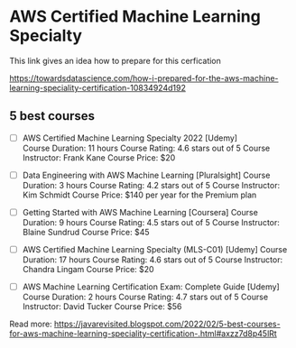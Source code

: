 # AWS Certified Machine Learning Specialty

This link gives an idea how to prepare for this cerfication

https://towardsdatascience.com/how-i-prepared-for-the-aws-machine-learning-speciality-certification-10834924d192

## 5 best courses
- [ ]  AWS Certified Machine Learning Specialty 2022 [Udemy]<br />
    Course Duration: 11 hours
    Course Rating: 4.6 stars out of 5
    Course Instructor: Frank Kane
    Course Price: $20
- [ ] Data Engineering with AWS Machine Learning [Pluralsight]
    Course Duration: 3 hours
    Course Rating: 4.2 stars out of 5
    Course Instructor: Kim Schmidt
    Course Price: $140 per year for the Premium plan
    
- [ ] Getting Started with AWS Machine Learning [Coursera] 
    Course Duration: 9 hours
    Course Rating: 4.5 stars out of 5
    Course Instructor: Blaine Sundrud
    Course Price: $45
    
- [ ] AWS Certified Machine Learning Specialty (MLS-C01) [Udemy]
    Course Duration: 17 hours
    Course Rating: 4.6 stars out of 5
    Course Instructor: Chandra Lingam
    Course Price: $20
    
- [ ] AWS Machine Learning Certification Exam: Complete Guide [Udemy]
    Course Duration: 2 hours
    Course Rating: 4.7 stars out of 5
    Course Instructor: David Tucker
    Course Price: $56
    
Read more: https://javarevisited.blogspot.com/2022/02/5-best-courses-for-aws-machine-learning-speciality-certification-.html#axzz7d8p45lRt
